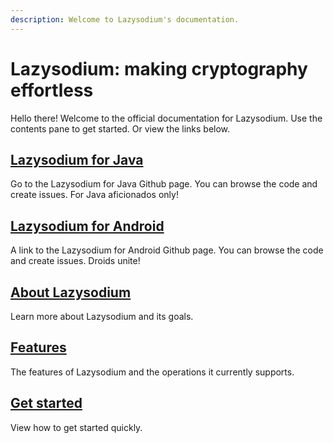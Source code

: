```yaml
---
description: Welcome to Lazysodium's documentation.
---
```


# Lazysodium: making cryptography effortless

Hello there! Welcome to the official documentation for Lazysodium. Use the contents pane to get started. Or view the links below.

## [Lazysodium for Java](https://github.com/terl/lazysodium-java)

Go to the Lazysodium for Java Github page. You can browse the code and create issues. For Java aficionados only!

## [Lazysodium for Android](https://github.com/terl/lazysodium-android)

A link to the Lazysodium for Android Github page. You can browse the code and create issues. Droids unite!

## [About Lazysodium](about-1/about.md)

Learn more about Lazysodium and its goals.

## [Features](about-1/features.md)

The features of Lazysodium and the operations it currently supports.

## [Get started](usage/getting-started.md)

View how to get started quickly.

